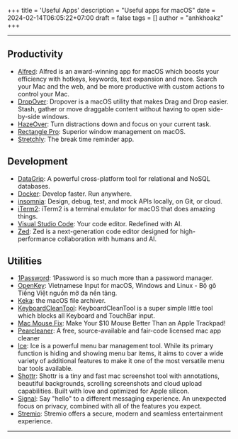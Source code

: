 +++
title = 'Useful Apps'
description = "Useful apps for macOS"
date = 2024-02-14T06:05:22+07:00
draft = false
tags = []
author = "anhkhoakz"
+++

---

## Productivity

- [Alfred](https://www.alfredapp.com/): Alfred is an award-winning app for macOS which boosts your efficiency with hotkeys, keywords, text expansion and more. Search your Mac and the web, and be more productive with custom actions to control your Mac.
- [DropOver](https://dropoverapp.com/): Dropover is a macOS utility that makes Drag and Drop easier. Stash, gather or move draggable content without having to open side-by-side windows.
- [HazeOver](https://hazeover.com/): Turn distractions down and focus on your current task.
- [Rectangle Pro](https://rectangleapp.com/pro): Superior window management on macOS.
- [Stretchly](https://github.com/hovancik/stretchly): The break time reminder app.

## Development

- [DataGrip](https://www.jetbrains.com/datagrip/): A powerful cross-platform tool for relational and NoSQL databases.
- [Docker](https://www.docker.com/): Develop faster. Run anywhere.
- [insomnia](https://insomnia.rest/): Design, debug, test, and mock APIs locally, on Git, or cloud.
- [iTerm2](https://iterm2.com/): iTerm2 is a terminal emulator for macOS that does amazing things.
- [Visual Studio Code](https://code.visualstudio.com/): Your code editor. Redefined with AI.
- [Zed](https://zed.dev/): Zed is a next-generation code editor designed for
high-performance collaboration with humans and AI.

## Utilities

- [1Password](https://1password.com/): 1Password is so much more than a password manager.
- [OpenKey](https://github.com/tuyenvm/OpenKey): Vietnamese Input for macOS, Windows and Linux - Bộ gõ Tiếng Việt nguồn mở đa nền tảng.
- [Keka](https://www.keka.io/en/): the macOS file archiver.
- [KeyboardCleanTool](https://folivora.ai/keyboardcleantool): KeyboardCleanTool is a super simple little tool which blocks all Keyboard and TouchBar input.
- [Mac Mouse Fix](https://macmousefix.com/): Make Your $10 Mouse Better Than an Apple Trackpad!
- [Pearcleaner](https://github.com/alienator88/Pearcleaner): A free, source-available and fair-code licensed mac app cleaner
- [Ice](https://github.com/jordanbaird/Ice): Ice is a powerful menu bar management tool. While its primary function is hiding and showing menu bar items, it aims to cover a wide variety of additional features to make it one of the most versatile menu bar tools available.
- [Shottr](https://shottr.cc/): Shottr is a tiny and fast mac screenshot tool with annotations, beautiful backgrounds, scrolling screenshots and cloud upload capabilities. Built with love and optimized for Apple silicon.
- [Signal](https://signal.org/): Say "hello" to a different messaging experience. An unexpected focus on privacy, combined with all of the features you expect.
- [Stremio](https://www.stremio.com/): Stremio offers a secure, modern and seamless entertainment experience.

---
